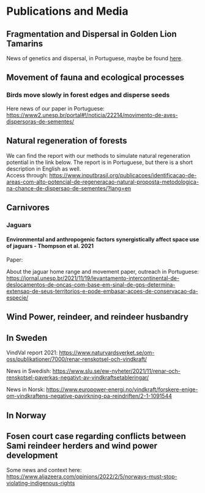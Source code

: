 # Publications and Media

## Fragmentation and Dispersal in Golden Lion Tamarins

News of genetics and dispersal, in Portuguese, maybe be found [here](https://www.saojosedoscampos.com.br/2013/cadernos/index.php?id=60027&cat=236&caderno=meio-ambiente).

## Movement of fauna and ecological processes

### Birds move slowly in forest edges and disperse seeds

Here news of our paper in Portuguese:  
https://www2.unesp.br/portal#!/noticia/22214/movimento-de-aves-dispersoras-de-sementes/

## Natural regeneration of forests

We can find the report with our methods to simulate natural regeneration potential in the link below. The report is in Portuguese, but there is a short description in English as well.  
Access through: https://www.inputbrasil.org/publicacoes/identificacao-de-areas-com-alto-potencial-de-regeneracao-natural-proposta-metodologica-na-chance-de-dispersao-de-sementes/?lang=en


## Carnivores

### Jaguars

#### Environmental and anthropogenic factors synergistically affect space use of jaguars - Thompson et al. 2021

Paper:

About the jaguar home range and movement paper, outreach in Portuguese:
https://jornal.unesp.br/2021/11/19/levantamento-intercontinental-de-deslocamentos-de-oncas-com-base-em-sinal-de-gps-determina-extensao-de-seus-territorios-e-pode-embasar-acoes-de-conservacao-da-especie/

## Wind Power, reindeer, and reindeer husbandry

## In Sweden

VindVal report 2021: https://www.naturvardsverket.se/om-oss/publikationer/7000/renar-renskotsel-och-vindkraft/

News in Swedish: https://www.slu.se/ew-nyheter/2021/11/renar-och-renskotsel-paverkas-negativt-av-vindkraftsetableringar/

News in Norsk: https://www.europower-energi.no/vindkraft/forskere-enige-om-vindkraftens-negative-pavirkning-pa-reindriften/2-1-1091544

## In Norway

## Fosen court case regarding conflicts between Sami reindeer herders and wind power development

Some news and context here:  
https://www.aljazeera.com/opinions/2022/2/5/norways-must-stop-violating-indigenous-rights
